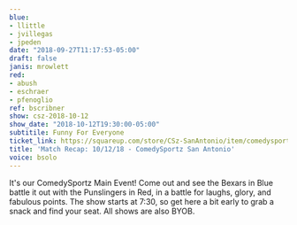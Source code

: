 ```yaml
---
blue:
- llittle
- jvillegas
- jpeden
date: "2018-09-27T11:17:53-05:00"
draft: false
janis: mrowlett
red:
- abush
- eschraer
- pfenoglio
ref: bscribner
show: csz-2018-10-12
show_date: "2018-10-12T19:30:00-05:00"
subtitile: Funny For Everyone
ticket_link: https://squareup.com/store/CSz-SanAntonio/item/comedysportz-friday-night-7
title: 'Match Recap: 10/12/18 - ComedySportz San Antonio'
voice: bsolo
---
```


It's our ComedySportz Main Event! Come out and see the Bexars in Blue battle it out with the Punslingers in Red, in a battle for laughs, glory, and fabulous points. The show starts at 7:30, so get here a bit early to grab a snack and find your seat. All shows are also BYOB.

